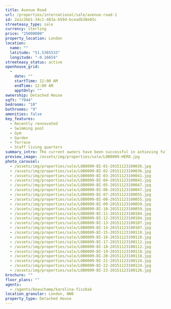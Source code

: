 ```yaml
---
title: Avenue Road
url: /properties/international/sale/avenue-road-1
id: 2a1c2bb1-34c1-483a-b59d-bceadb38e03c
streeteasy_type: sale
currency: sterling
price: "25000000"
property_location: London
location:
  name: ""
  latitude: "51.5365533"
  longitude: "-0.16654"
streeteasy_status: active
openhouse_grid:
  - 
    date: ""
    startTime: 12:00 AM
    endTime: 12:00 AM
    apptOnly: ""
ownership: Detached House
sqft: "7944"
bedrooms: "10"
bathrooms: "9"
amenities: false
key_features:
  - Recently rennovated
  - Swimming pool
  - Gym
  - Garden
  - Terrace
  - Staff living quarters
summary_intro: The current owners have been successful in achieving full local authority planning consent for an extension at lower ground floor level which will incorporate a breath-taking leisure complex including a swimming pool, gymnasium, cinema and games room, as well as other features. The consented development will increase the house from its current size of approx. 8,000 sq ft to around 13,250 sq ft. Further information including full details of the consented plans and working drawings are available on request from one of the selling agents. The accommodation currently comprises an entrance reception hall, waiting reception room which leads into an office, kitchen/ breakfast room, dining room, drawing room leading into conservatory bar with internal patio area, first floor reception/TV room, master bedroom suite with ensuite dressing room and bathroom, 7 further bedrooms, 5 with ensuite facilities, 2 further bathrooms, 2 guest cloakrooms, garden, 2 roof terraces, basement comprising 2 staff bedrooms and a shower room, utility room, plant room, suitcase storage room and gated carriage driveway.
preview_image: /assets/img/properties/sale/LOB0009-HERO.jpg
photo_carousel:
  - /assets/img/properties/sale/LOB0009-BI-01-20151123100036.jpg
  - /assets/img/properties/sale/LOB0009-BI-02-20151123100036.jpg
  - /assets/img/properties/sale/LOB0009-BI-03-20151123100041.jpg
  - /assets/img/properties/sale/LOB0009-BI-04-20151123100041.jpg
  - /assets/img/properties/sale/LOB0009-BI-05-20151123100047.jpg
  - /assets/img/properties/sale/LOB0009-BI-06-20151123100047.jpg
  - /assets/img/properties/sale/LOB0009-BI-07-20151123100055.jpg
  - /assets/img/properties/sale/LOB0009-BI-08-20151123100055.jpg
  - /assets/img/properties/sale/LOB0009-BI-09-20151123100059.jpg
  - /assets/img/properties/sale/LOB0009-BI-10-20151123100059.jpg
  - /assets/img/properties/sale/LOB0009-BI-11-20151123100104.jpg
  - /assets/img/properties/sale/LOB0009-BI-12-20151123100104.jpg
  - /assets/img/properties/sale/LOB0009-BI-13-20151123100107.jpg
  - /assets/img/properties/sale/LOB0009-BI-14-20151123100107.jpg
  - /assets/img/properties/sale/LOB0009-BI-15-20151123100110.jpg
  - /assets/img/properties/sale/LOB0009-BI-16-20151123100110.jpg
  - /assets/img/properties/sale/LOB0009-BI-17-20151123100112.jpg
  - /assets/img/properties/sale/LOB0009-BI-18-20151123100112.jpg
  - /assets/img/properties/sale/LOB0009-BI-19-20151123100118.jpg
  - /assets/img/properties/sale/LOB0009-BI-20-20151123100118.jpg
  - /assets/img/properties/sale/LOB0009-BI-21-20151123100124.jpg
  - /assets/img/properties/sale/LOB0009-BI-22-20151123100124.jpg
  - /assets/img/properties/sale/LOB0009-BI-23-20151123100126.jpg
brochure: ""
floor_plans: ""
agents:
  - /agents/beauchamp/karolina-fiszbak
location_granular: London, NW8
property_type: Detached House
---
```

